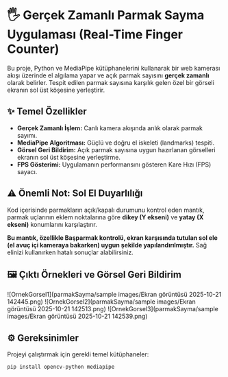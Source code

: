 # 🖐️ Gerçek Zamanlı Parmak Sayma Uygulaması (Real-Time Finger Counter)

Bu proje, Python ve MediaPipe kütüphanelerini kullanarak bir web kamerası akışı üzerinde el algılama yapar ve açık parmak sayısını **gerçek zamanlı** olarak belirler. Tespit edilen parmak sayısına karşılık gelen özel bir görseli ekranın sol üst köşesine yerleştirir.

## ✨ Temel Özellikler

* **Gerçek Zamanlı İşlem:** Canlı kamera akışında anlık olarak parmak sayımı.
* **MediaPipe Algoritması:** Güçlü ve doğru el iskeleti (landmarks) tespiti.
* **Görsel Geri Bildirim:** Açık parmak sayısına uygun hazırlanan görselleri ekranın sol üst köşesine yerleştirme.
* **FPS Gösterimi:** Uygulamanın performansını gösteren Kare Hızı (FPS) sayacı.

## ⚠️ Önemli Not: Sol El Duyarlılığı

Kod içerisinde parmakların açık/kapalı durumunu kontrol eden mantık, parmak uçlarının eklem noktalarına göre **dikey (Y ekseni)** ve **yatay (X ekseni)** konumlarını karşılaştırır.

**Bu mantık, özellikle Başparmak kontrolü, ekran karşısında tutulan sol ele (el avuç içi kameraya bakarken) uygun şekilde yapılandırılmıştır.** Sağ elinizi kullanırken hatalı sonuçlar alabilirsiniz.
## 🖼️ Çıktı Örnekleri ve Görsel Geri Bildirim
![OrnekGorsel1](parmakSayma/sample images/Ekran görüntüsü 2025-10-21 142445.png)
![OrnekGorsel2](parmakSayma/sample images/Ekran görüntüsü 2025-10-21 142513.png)
![OrnekGorsel3](parmakSayma/sample images/Ekran görüntüsü 2025-10-21 142539.png)
## ⚙️ Gereksinimler

Projeyi çalıştırmak için gerekli temel kütüphaneler:

```bash
pip install opencv-python mediapipe

